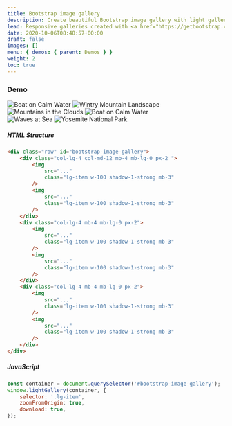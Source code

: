 ```yaml
---
title: Bootstrap image gallery
description: Create beautiful Bootstrap image gallery with light gallery.
lead: Responsive galleries created with <a href="https://getbootstrap.com/docs/5.2" target="_blank">Bootstrap 5</a>. Image gallery, video gallery, photo gallery, full-page, eCommerce, lightbox, slider, thumbnails, & more.
date: 2020-10-06T08:48:57+00:00
draft: false
images: []
menu: { demos: { parent: Demos } }
weight: 2
toc: true
---
```


### Demo

<div class="row mx-0"  id="bootstrap-image-gallery">
  <div class="col-lg-4 col-md-12 mb-4 mb-lg-0 px-2  ">
    <img
      src="https://mdbcdn.b-cdn.net/img/Photos/Horizontal/Nature/4-col/img%20(73).webp"
      class="lg-item w-100 shadow-1-strong mb-3"
      alt="Boat on Calm Water"
    />
    <img
      src="https://mdbcdn.b-cdn.net/img/Photos/Vertical/mountain1.webp"
      class="lg-item w-100 shadow-1-strong "
      alt="Wintry Mountain Landscape"
    />
  </div>
  <div class="col-lg-4 mb-4 mb-lg-0 px-2">
    <img
      src="https://mdbcdn.b-cdn.net/img/Photos/Vertical/mountain2.webp"
      class="lg-item w-100 shadow-1-strong mb-3"
      alt="Mountains in the Clouds"
    />
    <img
      src="https://mdbcdn.b-cdn.net/img/Photos/Horizontal/Nature/4-col/img%20(73).webp"
      class="lg-item w-100 shadow-1-strong"
      alt="Boat on Calm Water"
    />
  </div>
  <div class="col-lg-4 mb-4 mb-lg-0 px-2  ">
    <img
      src="https://mdbcdn.b-cdn.net/img/Photos/Horizontal/Nature/4-col/img%20(18).webp"
      class="lg-item w-100 shadow-1-strong mb-3"
      alt="Waves at Sea"
    />
    <img
      src="https://mdbcdn.b-cdn.net/img/Photos/Vertical/mountain3.webp"
      class="lg-item w-100 shadow-1-strong "
      alt="Yosemite National Park"
    />
  </div>
</div>

##### HTML Structure

```html
<div class="row" id="bootstrap-image-gallery">
    <div class="col-lg-4 col-md-12 mb-4 mb-lg-0 px-2 ">
        <img
            src="..."
            class="lg-item w-100 shadow-1-strong mb-3"
        />
        <img
            src="..."
            class="lg-item w-100 shadow-1-strong mb-3"
        />
    </div>
    <div class="col-lg-4 mb-4 mb-lg-0 px-2">
        <img
            src="..."
            class="lg-item w-100 shadow-1-strong mb-3"
        />
        <img
            src="..."
            class="lg-item w-100 shadow-1-strong mb-3"
        />
    </div>
    <div class="col-lg-4 mb-4 mb-lg-0 px-2">
        <img
            src="..."
            class="lg-item w-100 shadow-1-strong mb-3"
        />
        <img
            src="..."
            class="lg-item w-100 shadow-1-strong mb-3"
        />
    </div>
</div>
```

##### JavaScript

```js
const container = document.querySelector('#bootstrap-image-gallery');
window.lightGallery(container, {
    selector: '.lg-item',
    zoomFromOrigin: true,
    download: true,
});
```
